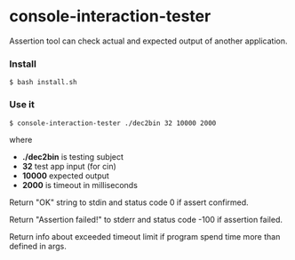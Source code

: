# console-interaction-tester

Assertion tool can check actual and expected output 
of another application.


### Install

    $ bash install.sh
    
### Use it

    $ console-interaction-tester ./dec2bin 32 10000 2000

where 

* **./dec2bin** is testing subject
* **32** test app input (for cin)
* **10000** expected output
* **2000** is timeout in milliseconds

Return "OK" string to stdin 
and status code 0 if assert confirmed.

Return "Assertion failed!" to stderr 
and status code -100 if assertion failed.

Return info about exceeded timeout limit 
if program spend time more than defined in args.